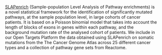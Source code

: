 [SLAPenrich](https://saezlab.github.io/SLAPenrich/) (Sample-population Level Analysis of Pathway enrichments) is a novel statistical framework for the identification of significantly mutated pathways, at the sample population level, in large cohorts of cancer patients. It is based on a Poisson binomial model that takes into account the length of blocks of exons in genes within each pathway, and the background mutation rate of the analysed cohort of patients. We include in our Open Targets Platform the data obtained using SLAPenrich on somatic mutations from the The Cancer Genome Atlas across 25 different cancer types and a collection of pathway gene sets from Reactome.